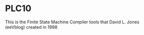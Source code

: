 # PLC10
This is the Finite State Machine Compiler tools that David L. Jones (eeVblog) created in 1998
